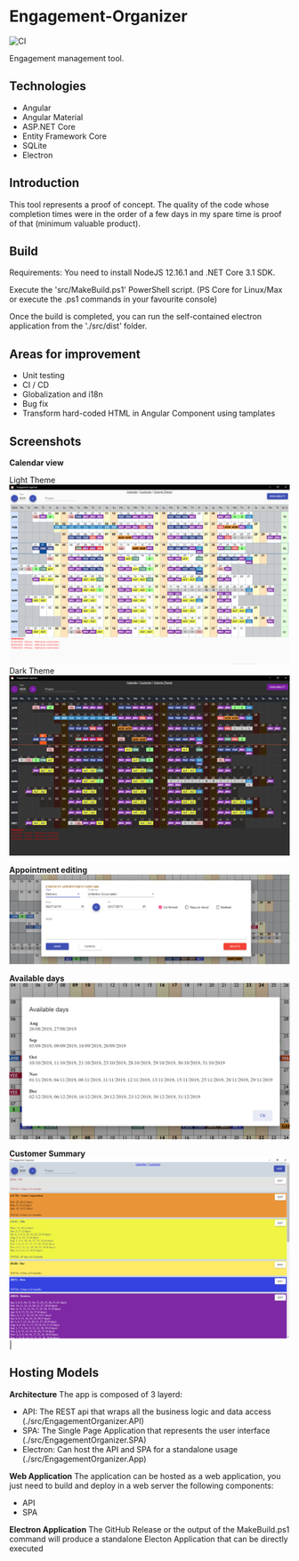 # Engagement-Organizer
![CI](https://github.com/liguori/Engagement-Organizer/workflows/CI/badge.svg)

Engagement management tool. 

 ## Technologies

- Angular
- Angular Material
- ASP.NET Core
- Entity Framework Core
- SQLite
- Electron

## Introduction

This tool represents a proof of concept. The quality of the code whose completion times were in the order of a few days in my spare time is proof of that (minimum valuable product).

## Build

Requirements: You need to install NodeJS 12.16.1 and .NET Core 3.1 SDK.

Execute the 'src/MakeBuild.ps1' PowerShell script. (PS Core for Linux/Max or execute the .ps1 commands in your favourite console)

Once the build is completed, you can run the self-contained electron application from the './src/dist' folder.

## Areas for improvement

- Unit testing
- CI / CD
- Globalization and i18n
- Bug fix
- Transform hard-coded HTML in Angular Component using tamplates


## Screenshots

**Calendar view**

Light Theme
![Full fixed lenght file example](docs/CalendarView.png)
Dark Theme
![Full fixed lenght file example](docs/CalendarView_Dark.png)

**Appointment editing**
![Full fixed lenght file example](docs/AppointmentEditing.png)

**Available days**
![Full fixed lenght file example](docs/AvailableDays.png)

**Customer Summary**
![Full fixed lenght file example](docs/CustomerSummary.png)|


## Hosting Models
**Architecture**
The app is composed of 3 layerd:
- API: The REST api that wraps all the business logic and data access (./src/EngagementOrganizer.API)
- SPA: The Single Page Application that represents the user interface (./src/EngagementOrganizer.SPA)
- Electron: Can host the API and SPA for a standalone usage (./src/EngagementOrganizer.App)

**Web Application**
The application can be hosted as a web application, you just need to build and deploy in a web server the following components:
- API
- SPA

**Electron Application**
The GitHub Release or the output of the MakeBuild.ps1 command will produce a standalone Electon Application that can be directly executed 